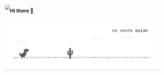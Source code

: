
<a target="_blank" href="https://MadhabaPatra.github.io"><img  align="left" src="https://user-images.githubusercontent.com/42464927/95305388-c0297580-083a-11eb-902c-3c956fa394af.gif"></a>

### Hi there 👋
<!--
**MadhabaPatra/MadhabaPatra** is a ✨ _special_ ✨ repository because its `README.md` (this file) appears on your GitHub profile.

Here are some ideas to get you started:

- 🔭 I’m currently working on ...
- 🌱 I’m currently learning ...
- 👯 I’m looking to collaborate on ...
- 🤔 I’m looking for help with ...
- 💬 Ask me about ...
- 📫 How to reach me: ...
- 😄 Pronouns: ...
- ⚡ Fun fact: ...
-->

![Dino](https://raw.githubusercontent.com/praveenscience/praveenscience/master/dino.gif)
